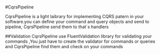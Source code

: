 #CqrsPipeline 

CqrsPipeline is a light laibrary for implementing CQRS patern in your software.you can define your command and query objects and send to pipeline, CqrsPipeline send them to that`s handlers

##Validation
CqrsPipeline use FluentValidation library for validating your commands ,You just have to create the validator for commands or queries and CqrsPipeline find them and check on your commands